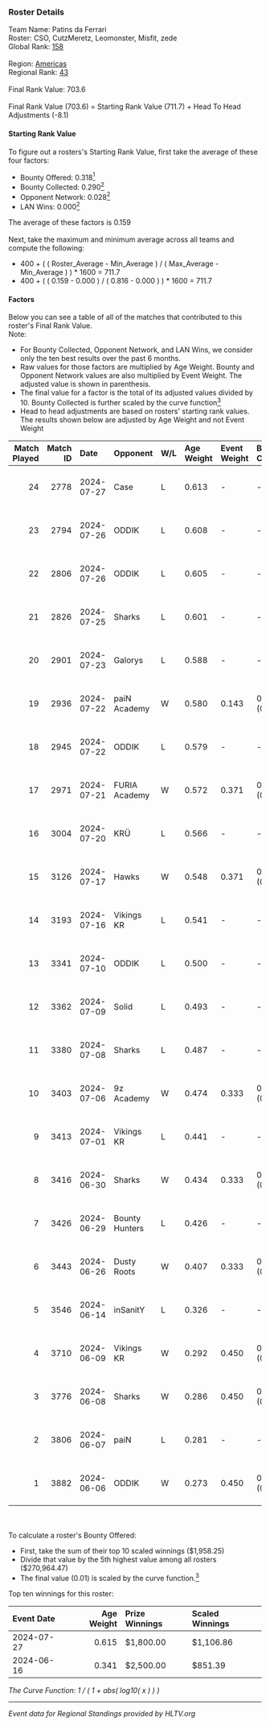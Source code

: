### Roster Details<br />
Team Name: Patins da Ferrari<br />
Roster: CSO, CutzMeretz, Leomonster, Misfit, zede<br />
Global Rank: [158](../../standings_global_2024_10_23.md)<br />
<br />
Region: [Americas]( ../../standings_americas_2024_10_23.md)<br />
Regional Rank: [43]( ../../standings_americas_2024_10_23.md)<br />
<br />
Final Rank Value:  703.6<br />
<br />
Final Rank Value (703.6) = Starting Rank Value (711.7) + Head To Head Adjustments (-8.1)<br />

#### Starting Rank Value<br />
To figure out a rosters's Starting Rank Value, first take the average of these four factors:<br />
- Bounty Offered: 0.318[<sup>1</sup>](#table2)
- Bounty Collected: 0.290[<sup>2</sup>](#table1)
- Opponent Network: 0.028[<sup>2</sup>](#table1)
- LAN Wins: 0.000[<sup>2</sup>](#table1)

The average of these factors is 0.159<br />
<br />
Next, take the maximum and minimum average across all teams and compute the following:<br />
- 400 + ( ( Roster_Average - Min_Average ) / ( Max_Average - Min_Average ) ) * 1600 = 711.7
- 400 + ( ( 0.159 - 0.000 ) / ( 0.816 - 0.000 ) ) * 1600 = 711.7


#### Factors<br />
Below you can see a table of all of the matches that contributed to this roster's Final Rank Value.<br />
Note:<br />

- For Bounty Collected, Opponent Network, and LAN Wins, we consider only the ten best results over the past 6 months.
- Raw values for those factors are multiplied by Age Weight. Bounty and Opponent Network values are also multiplied by Event Weight. The adjusted value is shown in parenthesis.
- The final value for a factor is the total of its adjusted values divided by 10. Bounty Collected is further scaled by the curve function[<sup>3</sup>](#curveFunction)
- Head to head adjustments are based on rosters' starting rank values. The results shown below are adjusted by Age Weight and not Event Weight
<span id="table1"></span><br />


| Match Played | Match ID | Date       | Opponent       | W/L | Age Weight | Event Weight | Bounty Collected | Opponent Network | LAN Wins  | H2H Adj. | Roster                                    |
| -: | -: | :- | :- | :- | :- | :- | :- | :- | :- | -: | :- |
|           24 |     2778 | 2024-07-27 | Case           | L   | 0.613      | -            | -                | -                | -         |    -5.06 | CSO, CutzMeretz, Leomonster, Misfit, zede |
|           23 |     2794 | 2024-07-26 | ODDIK          | L   | 0.608      | -            | -                | -                | -         |    -2.36 | CSO, CutzMeretz, Leomonster, Misfit, zede |
|           22 |     2806 | 2024-07-26 | ODDIK          | L   | 0.605      | -            | -                | -                | -         |    -2.59 | CSO, CutzMeretz, Leomonster, Misfit, zede |
|           21 |     2826 | 2024-07-25 | Sharks         | L   | 0.601      | -            | -                | -                | -         |    -3.42 | CSO, CutzMeretz, Leomonster, MTGG, zede   |
|           20 |     2901 | 2024-07-23 | Galorys        | L   | 0.588      | -            | -                | -                | -         |    -7.93 | CSO, CutzMeretz, Leomonster, MTGG, zede   |
|           19 |     2936 | 2024-07-22 | paiN Academy   | W   | 0.580      | 0.143        | 0.000 (0.000)    | 0.000 (0.000)    | 0 (0.000) |     2.49 | CSO, CutzMeretz, Leomonster, MTGG, zede   |
|           18 |     2945 | 2024-07-22 | ODDIK          | L   | 0.579      | -            | -                | -                | -         |    -2.33 | CSO, CutzMeretz, Leomonster, MTGG, zede   |
|           17 |     2971 | 2024-07-21 | FURIA Academy  | W   | 0.572      | 0.371        | 0.000 (0.000)    | 0.041 (0.009)    | 0 (0.000) |     4.33 | CSO, CutzMeretz, Leomonster, MTGG, zede   |
|           16 |     3004 | 2024-07-20 | KRÜ            | L   | 0.566      | -            | -                | -                | -         |    -6.42 | CSO, CutzMeretz, Leomonster, MTGG, zede   |
|           15 |     3126 | 2024-07-17 | Hawks          | W   | 0.548      | 0.371        | 0.007 (0.001)    | 0.025 (0.005)    | 0 (0.000) |     7.75 | CSO, CutzMeretz, Leomonster, MTGG, zede   |
|           14 |     3193 | 2024-07-16 | Vikings KR     | L   | 0.541      | -            | -                | -                | -         |    -8.39 | CSO, CutzMeretz, Leomonster, MTGG, zede   |
|           13 |     3341 | 2024-07-10 | ODDIK          | L   | 0.500      | -            | -                | -                | -         |    -2.19 | bsd, CSO, CutzMeretz, Leomonster, zede    |
|           12 |     3362 | 2024-07-09 | Solid          | L   | 0.493      | -            | -                | -                | -         |    -5.29 | bsd, CSO, CutzMeretz, Leomonster, zede    |
|           11 |     3380 | 2024-07-08 | Sharks         | L   | 0.487      | -            | -                | -                | -         |    -2.91 | bsd, CSO, CutzMeretz, Leomonster, zede    |
|           10 |     3403 | 2024-07-06 | 9z Academy     | W   | 0.474      | 0.333        | 0.000 (0.000)    | 0.032 (0.005)    | 0 (0.000) |     3.08 | bsd, CSO, CutzMeretz, Leomonster, zede    |
|            9 |     3413 | 2024-07-01 | Vikings KR     | L   | 0.441      | -            | -                | -                | -         |    -7.19 | bsd, CutzMeretz, Leomonster, perez, zede  |
|            8 |     3416 | 2024-06-30 | Sharks         | W   | 0.434      | 0.333        | 0.050 (0.007)    | 0.432 (0.062)    | 0 (0.000) |    11.21 | bsd, CutzMeretz, Leomonster, perez, zede  |
|            7 |     3426 | 2024-06-29 | Bounty Hunters | L   | 0.426      | -            | -                | -                | -         |    -5.22 | bsd, CutzMeretz, Leomonster, perez, zede  |
|            6 |     3443 | 2024-06-26 | Dusty Roots    | W   | 0.407      | 0.333        | 0.003 (0.000)    | 0.323 (0.044)    | 0 (0.000) |     7.46 | bsd, CutzMeretz, Leomonster, perez, zede  |
|            5 |     3546 | 2024-06-14 | inSanitY       | L   | 0.326      | -            | -                | -                | -         |    -2.65 | CutzMeretz, desh, Leomonster, roz, zede   |
|            4 |     3710 | 2024-06-09 | Vikings KR     | W   | 0.292      | 0.450        | 0.003 (0.000)    | 0.225 (0.030)    | 0 (0.000) |     4.48 | CutzMeretz, desh, Leomonster, roz, zede   |
|            3 |     3776 | 2024-06-08 | Sharks         | W   | 0.286      | 0.450        | 0.050 (0.006)    | 0.432 (0.056)    | 0 (0.000) |     7.59 | CutzMeretz, desh, Leomonster, roz, zede   |
|            2 |     3806 | 2024-06-07 | paiN           | L   | 0.281      | -            | -                | -                | -         |    -0.09 | CutzMeretz, desh, Leomonster, roz, zede   |
|            1 |     3882 | 2024-06-06 | ODDIK          | W   | 0.273      | 0.450        | 0.161 (0.020)    | 0.576 (0.071)    | 0 (0.000) |     7.50 | CutzMeretz, desh, Leomonster, roz, zede   |

<br />
<span id="table2"></span><br />
To calculate a roster's Bounty Offered:<br />

- First, take the sum of their top 10 scaled winnings ($1,958.25)
- Divide that value by the 5th highest value among all rosters ($270,964.47)
- The final value (0.01) is scaled by the curve function.[<sup>3</sup>](#curveFunction)

Top ten winnings for this roster:<br />

| Event Date | Age Weight | Prize Winnings | Scaled Winnings |
| :- | -: | :- | :- |
| 2024-07-27 |      0.615 | $1,800.00      | $1,106.86       |
| 2024-06-16 |      0.341 | $2,500.00      | $851.39         |


<span id="curveFunction"></span>_The Curve Function: 1 / ( 1 + abs( log10( x ) ) )_<br />

---
_Event data for Regional Standings provided by HLTV.org_<br />
